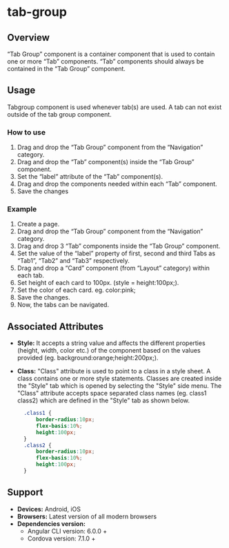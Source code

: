# tab-group

## Overview

“Tab Group” component is a container component that is used to contain one or more “Tab” components. “Tab” components should always be contained in the “Tab Group” component.

## Usage

Tabgroup component is used whenever tab\(s\) are used. A tab can not exist outside of the tab group component.

### How to use

1. Drag and drop the “Tab Group” component from the “Navigation” category.
2. Drag and drop the “Tab” component\(s\) inside the “Tab Group” component.
3. Set the “label” attribute of the “Tab” component\(s\).
4. Drag and drop the components needed within each “Tab” component.
5. Save the changes

### Example

1. Create a page.
2. Drag and drop the “Tab Group” component from the “Navigation” category.
3. Drag and drop 3 “Tab” components inside the “Tab Group” component.
4. Set the value of the “label” property of first, second and third Tabs as “Tab1”, “Tab2” and “Tab3” respectively.
5. Drag and drop a “Card” component \(from “Layout” category\) within each tab.
6. Set height of each card  to 100px. \(style = height:100px;\).
7. Set the color of each card. eg. color:pink;
8. Save the changes.
9. Now, the tabs can be navigated.

## Associated Attributes

* **Style:** It accepts a string value and affects the different properties \(height, width, color etc.\) of the component based on the values provided \(eg. background:orange;height:200px;\).
* **Class:** "Class" attribute is used to point to a class in a style sheet. A class contains one or more style statements. Classes are created inside the "Style" tab which is opened by selecting the "Style" side menu. The "Class" attribute accepts space separated class names \(eg. class1 class2\) which are defined in the "Style" tab as shown below.

  ```css
    .class1 {
        border-radius:10px;
        flex-basis:10%;
        height:100px;
    }
    .class2 {
        border-radius:10px;
        flex-basis:10%;
        height:100px;
    }
  ```

## Support

* **Devices:** Android, iOS
* **Browsers:**  Latest version of all modern browsers
* **Dependencies version:** 
  * Angular CLI version: 6.0.0 + 
  * Cordova version: 7.1.0 +

